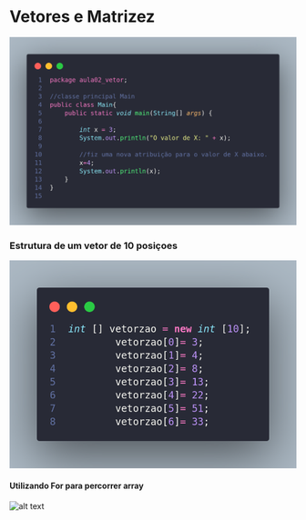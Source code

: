 # Vetores e Matrizez 

![alt text](./imagens/image.png)

### Estrutura de um vetor de 10 posiçoes
![Estrutura de um vetor](./imagens/vetor.png)

#### Utilizando For para percorrer array
![alt text](./imagens/LaçoFor.png)